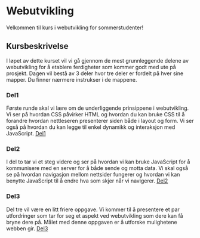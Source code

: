 # Webutvikling

Velkommen til kurs i webutvikling for sommerstudenter!

## Kursbeskrivelse

I løpet av dette kurset vil vi gå gjennom de mest grunnleggende delene av webutvikling for å etablere ferdigheter som kommer godt med ute på prosjekt. Dagen vil bestå av 3 deler hvor tre deler er fordelt på hver sine mapper. Du finner nærmere instrukser i
de mappene.

### Del1
Første runde skal vi lære om de underliggende prinsippene i webutvikling. Vi ser
på hvordan CSS påvirker HTML og hvordan du kan bruke CSS til å forandre hvordan
nettleseren presenterer siden både i layout og form. Vi ser også på hvordan du
kan legge til enkel dynamikk og interaksjon med JavaScript.
[Del1](./del1)

### Del2
I del to tar vi et steg videre og ser på hvordan vi kan bruke JavaScript for å
kommunisere med en server for å både sende og motta data. Vi skal også se på
hvordan navigasjon mellom nettsider fungerer og hvordan vi kan benytte
JavaScript til å endre hva som skjer når vi navigerer.
[Del2](./del2)

### Del3
Del tre vil være en litt friere oppgave. Vi kommer til å presentere et par
utfordringer som tar for seg et aspekt ved webutvikling som dere kan få bryne
dere på. Målet med denne oppgaven er å utforske mulighetene webben gir. 
[Del3](./del3)

